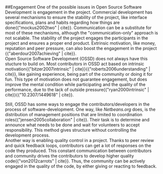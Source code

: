 ##Engagement
One of the possible issues in Open Source Software Development is engagement in the project. Commercial development has several mechanisms to ensure the stability of the project, like interface specifications, plans and habits regarding how things are done{{"mockus2002two" | cite}}. Communication can be a substitute for most of these mechanisms, although the "communication-only" approach is not scalable. The stability of the project engages the participants in the project and ensures a proper end product. Extrinsic motivation, like money, reputation and peer pressure, can also boost the engagement in the project {{"aberdour2007achieving" | cite}}.  
Open Source Software Development (OSSD) does not always have this stucture to build on. Most contributors in OSSD act based on  intrinsic motivation{{"bitzer2007intrinsic" | cite}}{{"roberts2006understanding" | cite}}, like gaining experience, being part of the community or doing it for fun. This type of motivation does not guarantee engagement, but does improve the mental condition while participating and the quality of the performance, due to the lack of outside pressure{{"ryan2000intrinsic" | cite}}{{"10.2307/1449618" | cite}}.

Still, OSSD has some ways to engage the contributors/developers in the process of software-development. One way, like *Netbeans.org* does, is the distribution of management positions that are limited to coordination roles{{"jensen2005collaboration" | cite}}. Their task is to determine and announce what needs to be done and wait for volunteers to accept responsibility. This method gives structure without controlling the development process.  
Another way is enabling quality control in a project. Thanks to peer review and quick feedback loops, contributors can get a lot of responses on the code they produced. This constant communication between contributors and community drives the contributors to develop higher quality code{{"von2012carrots" | cite}}. Thus, the community can be actively engaged in the quality of the code, by either giving or reacting to feedback.